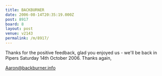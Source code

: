```yaml
---
title: BACKBURNER
date: 2006-08-14T20:35:19.000Z
post: 8917
board: 8
layout: post
venue: v2143
permalink: /m/8917/
---
```

Thanks for the positive feedback, glad you enjoyed us - we'll be back in Pipers Saturday 14th October 2006.
Thanks again,

Aaron@backburner.info
